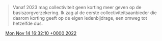> Vanaf 2023 mag collectiviteit geen korting meer geven op de basiszorgverzekering\. Ik zag al de eerste collectiviteitsaanbieder die daarom korting geeft op de eigen ledenbijdrage, een omweg tot hetzelfde dus\.

<img src="../../media/tweet.ico" width="12" /> [Mon Nov 14 16:32:10 +0000 2022](https://twitter.com/DromerDenker/status/1592193685965635585)